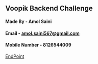 ## Voopik Backend Challenge
#### Made By - Amol Saini
#### Email - amol.saini567@gmail.com
#### Mobile Number - 8126544009

[EndPoint](https://voopik-backend.herokuapp.com)